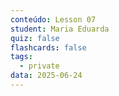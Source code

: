 ```yaml
---
conteúdo: Lesson 07
student: Maria Eduarda
quiz: false
flashcards: false
tags:
  - private
data: 2025-06-24
---
```

